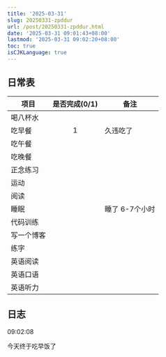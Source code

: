 ```yaml
---
title: '2025-03-31'
slug: 20250331-zpddur
url: /post/20250331-zpddur.html
date: '2025-03-31 09:01:43+08:00'
lastmod: '2025-03-31 09:02:20+08:00'
toc: true
isCJKLanguage: true
---
```






## 日常表

|项目|是否完成(0/1)|备注|
| ------------| :-------------: | ----------------|
|喝八杯水|||
|吃早餐|1|久违吃了|
|吃午餐|||
|吃晚餐|||
|正念练习|||
|运动|||
|阅读|||
|睡眠||睡了 6-7个小时|
|代码训练|||
|写一个博客|||
|练字|||
|英语阅读|||
|英语口语|||
|英语听力|||

## 日志

09:02:08

今天终于吃早饭了
